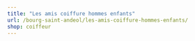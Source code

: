 ```yaml
---
title: "Les amis coiffure hommes enfants"
url: /bourg-saint-andeol/les-amis-coiffure-hommes-enfants/
shop: coiffeur
---
```

